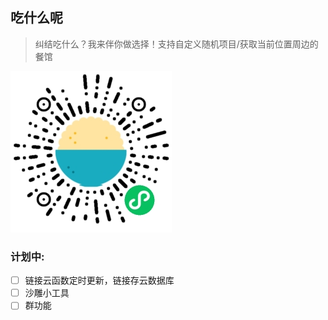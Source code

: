 ## 吃什么呢
> 纠结吃什么？我来伴你做选择！支持自定义随机项目/获取当前位置周边的餐馆

![小程序码](./gh_7f17c5c9474c_258.jpg)

### 计划中:
- [ ] 链接云函数定时更新，链接存云数据库
- [ ] 沙雕小工具
- [ ] 群功能
